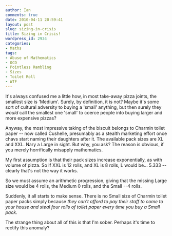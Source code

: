 ```yaml
---
author: Ian
comments: true
date: 2010-04-11 20:59:41
layout: post
slug: sizing-in-crisis
title: Sizing in Crisis!
wordpress_id: 2934
categories:
- Maths
tags:
- Abuse of Mathematics
- OCD
- Pointless Rambling
- Sizes
- Toilet Roll
- WTF
---
```


It's always confused me a little how, in most take-away pizza joints, the smallest size is 'Medium'.  Surely, by definition, it is not?  Maybe it's some sort of cultural adversity to buying a 'small' anything, but then surely they _would_ call the smallest one 'small' to coerce people into buying larger and more expensive pizzas?

Anyway, the most impressive taking of the biscuit belongs to Charmin toilet paper -- now called Cushelle, presumably as a stealth marketing effort once chavs start naming their daughters after it.  The available pack sizes are XL and XXL.  Nary a Large in sight.  But why, you ask?  The reason is obvious, if you merely horrifically misapply mathematics.

My first assumption is that their pack sizes increase exponentially, as with volume of pizza.  So if XXL is 12 rolls, and XL is 8 rolls, L would be... 5.333 -- clearly that's not the way it works.

So we must assume an arithmetic progression, giving that the missing Large size would be 4 rolls, the Medium 0 rolls, and the Small --4 rolls.

Suddenly, it all starts to make sense.  There is no Small size of Charmin toilet paper packs simply because _they can't afford to pay their staff to come to your house and steal four rolls of toilet paper every time you buy a Small pack_.

The strange thing about all of this is that I'm sober.  Perhaps it's time to rectify this anomaly?
